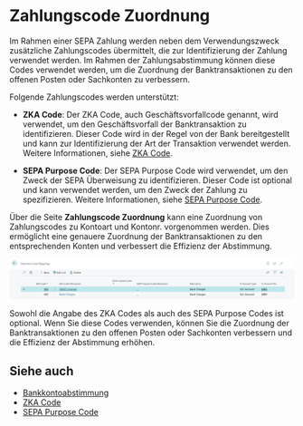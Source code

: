 # Zahlungscode Zuordnung

Im Rahmen einer SEPA Zahlung werden neben dem Verwendungszweck zusätzliche Zahlungscodes übermittelt, die zur Identifizierung der Zahlung verwendet werden. Im Rahmen der Zahlungsabstimmung können diese Codes verwendet werden, um die Zuordnung der Banktransaktionen zu den offenen Posten oder Sachkonten zu verbessern.

Folgende Zahlungscodes werden unterstützt:

- **ZKA Code**: Der ZKA Code, auch Geschäftsvorfallcode genannt, wird verwendet, um den Geschäftsvorfall der Banktransaktion zu identifizieren. Dieser Code wird in der Regel von der Bank bereitgestellt und kann zur Identifizierung der Art der Transaktion verwendet werden.
  Weitere Informationen, siehe [ZKA Code](setup/zka-code.md).

- **SEPA Purpose Code**: Der SEPA Purpose Code wird verwendet, um den Zweck der SEPA Überweisung zu identifizieren. Dieser Code ist optional und kann verwendet werden, um den Zweck der Zahlung zu spezifizieren.
  Weitere Informationen, siehe [SEPA Purpose Code](setup/sepa-purpose-code.md).

Über die Seite **Zahlungscode Zuordnung** kann eine Zuordnung von Zahlungscodes zu Kontoart und Kontonr. vorgenommen werden. Dies ermöglicht eine genauere Zuordnung der Banktransaktionen zu den entsprechenden Konten und verbessert die Effizienz der Abstimmung.

![Zahlungscode Zuordnung](/assets/images/365-business-banking/payment-code-mapping.en-US.png)

Sowohl die Angabe des ZKA Codes als auch des SEPA Purpose Codes ist optional. Wenn Sie diese Codes verwenden, können Sie die Zuordnung der Banktransaktionen zu den offenen Posten oder Sachkonten verbessern und die Effizienz der Abstimmung erhöhen.

## Siehe auch

- [Bankkontoabstimmung](bank-reconciliation.md)
- [ZKA Code](setup/zka-code.md)
- [SEPA Purpose Code](setup/sepa-purpose-code.md)